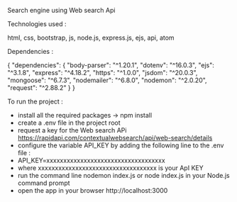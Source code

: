 Search engine using Web search Api


Technologies used : 

html, css, bootstrap, js, node.js, express.js, ejs, api, atom


Dependencies :

{ "dependencies": { "body-parser": "^1.20.1", "dotenv": "^16.0.3",
"ejs": "^3.1.8", "express": "^4.18.2", "https": "^1.0.0", "jsdom": "^20.0.3",
"mongoose": "^6.7.3", "nodemailer": "^6.8.0", 
"nodemon": "^2.0.20", "request": "^2.88.2" } }


To run the project :

- install all the required packages -> npm install
- create a .env file in the project root
- request a key for the Web search APi https://rapidapi.com/contextualwebsearch/api/web-search/details
- configure the variable API_KEY by adding the following line to the .env file :
- API_KEY=xxxxxxxxxxxxxxxxxxxxxxxxxxxxxxxxxxx 
- where xxxxxxxxxxxxxxxxxxxxxxxxxxxxxxxxxxx is your ApI KEY
- run the command line nodemon index.js or node index.js in your Node.js command prompt
- open the app in your browser http://localhost:3000
